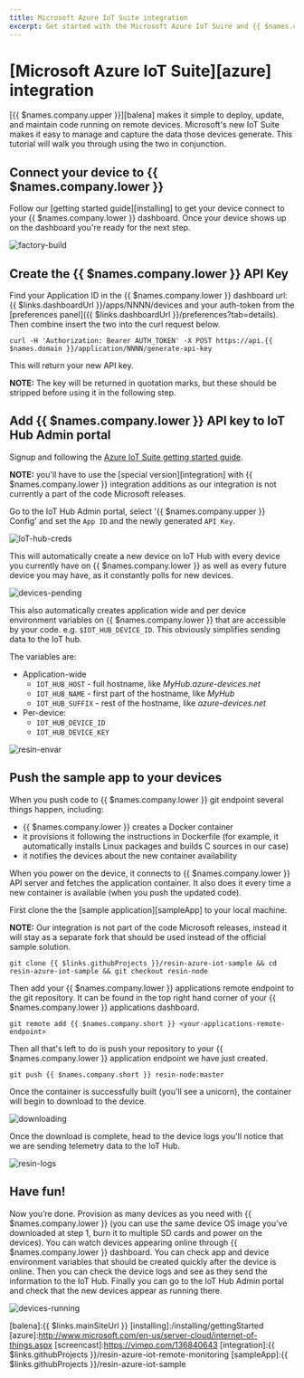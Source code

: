 ```yaml
---
title: Microsoft Azure IoT Suite integration
excerpt: Get started with the Microsoft Azure IoT Suire and {{ $names.company.lower }}
---
```


# [Microsoft Azure IoT Suite][azure] integration

[{{ $names.company.upper }}][balena] makes it simple to deploy, update, and maintain code running on remote devices. Microsoft's new IoT Suite makes it easy to manage and capture the data those devices generate. This tutorial will walk you through using the two in conjunction.


## Connect your device to {{ $names.company.lower }}

Follow our [getting started guide][installing] to get your device connect to your {{ $names.company.lower }} dashboard. Once your device shows up on the dashboard you're ready for the next step.

![factory-build](/img/integrations/azure/factory-build.png)

## Create the {{ $names.company.lower }} API Key

Find your Application ID in the {{ $names.company.lower }} dashboard url: {{ $links.dashboardUrl }}/apps/NNNN/devices and your auth-token from the [preferences panel]({{ $links.dashboardUrl }}/preferences?tab=details). Then combine insert the two into the curl request below.

```
curl -H 'Authorization: Bearer AUTH_TOKEN' -X POST https://api.{{ $names.domain }}/application/NNNN/generate-api-key
```

This will return your new API key.

__NOTE:__ The key will be returned in quotation marks, but these should be stripped before using it in the following step.

## Add {{ $names.company.lower }} API key to IoT Hub Admin portal

Signup and following the [Azure IoT Suite getting started guide](http://www.microsoft.com/en-us/server-cloud/internet-of-things/getting-started.aspx).

__NOTE:__ you'll have to use the [special version][integration] with {{ $names.company.lower }} integration additions as our integration is not currently a part of the code Microsoft releases.

Go to the IoT Hub Admin portal, select '{{ $names.company.upper }} Config' and set the `App ID` and the newly generated `API Key`.

![IoT-hub-creds](/img/integrations/azure/iot-hub-creds.png)

This will automatically create a new device on IoT Hub with every device you currently have on {{ $names.company.lower }} as well as every future device you may have, as it constantly polls for new devices.

![devices-pending](/img/integrations/azure/devices-pending.png)

This also automatically creates application wide and per device environment variables on {{ $names.company.lower }} that are accessible by your code. e.g. `$IOT_HUB_DEVICE_ID`. This obviously simplifies sending data to the IoT hub.

The variables are:
* Application-wide
  * `IOT_HUB_HOST` - full hostname, like _MyHub.azure-devices.net_
  * `IOT_HUB_NAME` - first part of the hostname, like _MyHub_
  * `IOT_HUB_SUFFIX` - rest of the hostname, like _azure-devices.net_
* Per-device:
  * `IOT_HUB_DEVICE_ID`
  * `IOT_HUB_DEVICE_KEY`

![resin-envar](/img/integrations/azure/envar.png)

## Push the sample app to your devices

When you push code to {{ $names.company.lower }} git endpoint several things happen, including:
* {{ $names.company.lower }} creates a Docker container
* it provisions it following the instructions in Dockerfile (for example, it automatically installs Linux packages and builds C sources in our case)
* it notifies the devices about the new container availability

When you power on the device, it connects to {{ $names.company.lower }} API server and fetches the application container. It also does it every time a new container is available (when you push the updated code).

First clone the the [sample application][sampleApp] to your local machine.

__NOTE:__ Our integration is not part of the code Microsoft releases, instead it will stay as a separate fork that should be used instead of the official sample solution.

```
git clone {{ $links.githubProjects }}/resin-azure-iot-sample && cd resin-azure-iot-sample && git checkout resin-node
```

Then add your {{ $names.company.lower }} applications remote endpoint to the git repository. It can be found in the top right hand corner of your {{ $names.company.lower }} applications dashboard.

```
git remote add {{ $names.company.short }} <your-applications-remote-endpoint>
```

Then all that's left to do is push your repository to your {{ $names.company.lower }} application endpoint we have just created.

```
git push {{ $names.company.short }} resin-node:master
```

Once the container is successfully built (you'll see a unicorn), the container will begin to download to the device.

![downloading](/img/integrations/azure/downloading.png)

Once the download is complete, head to the device logs you'll notice that we are sending telemetry data to the IoT Hub.

![resin-logs](/img/integrations/azure/logs.png)


## Have fun!

Now you’re done. Provision as many devices as you need with {{ $names.company.lower }} (you can use the same device OS image you’ve downloaded at step 1, burn it to multiple SD cards and power on the devices). You can watch devices appearing online through {{ $names.company.lower }} dashboard. You can check app and device environment variables that should be created quickly after the device is online. Then you can check the device logs and see as they send the information to the IoT Hub. Finally you can go to the IoT Hub Admin portal and check that the new devices appear as running there.

![devices-running](/img/integrations/azure/devices-running.png)

[balena]:{{ $links.mainSiteUrl }}
[installing]:/installing/gettingStarted
[azure]:http://www.microsoft.com/en-us/server-cloud/internet-of-things.aspx
[screencast]:https://vimeo.com/136840643
[integration]:{{ $links.githubProjects }}/resin-azure-iot-remote-monitoring
[sampleApp]:{{ $links.githubProjects }}/resin-azure-iot-sample
